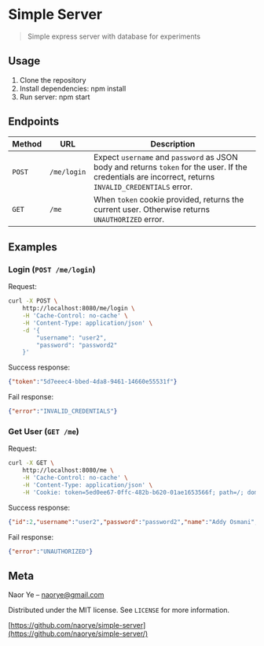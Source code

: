 # Simple Server
> Simple express server with database for experiments

## Usage
1. Clone the repository
2. Install dependencies: npm install
3. Run server: npm start

## Endpoints
| Method   | URL                                      | Description                              |
| -------- | ---------- | ---------------------------------------- |
| `POST`   | `/me/login`| Expect `username` and `password` as JSON body and returns `token` for the user. If the credentials are incorrect, returns `INVALID_CREDENTIALS` error.|
| `GET`    | `/me`      | When `token` cookie provided, returns the current user. Otherwise returns `UNAUTHORIZED` error.   |

## Examples
### Login (`POST /me/login`)
Request:
```bash
curl -X POST \
    http://localhost:8080/me/login \
    -H 'Cache-Control: no-cache' \
    -H 'Content-Type: application/json' \
    -d '{
        "username": "user2",
        "password": "password2"
    }'
```
Success response:
```json
{"token":"5d7eeec4-bbed-4da8-9461-14660e55531f"}
```
Fail response:
```json
{"error":"INVALID_CREDENTIALS"}
```

### Get User (`GET /me`)
Request:
```bash
curl -X GET \
    http://localhost:8080/me \
    -H 'Cache-Control: no-cache' \
    -H 'Content-Type: application/json' \
    -H 'Cookie: token=5ed0ee67-0ffc-482b-b620-01ae1653566f; path=/; domain=localhost; Expires=Tue, 19 Jan 2038 03:14:07 GMT;'
```
Success response:
```json
{"id":2,"username":"user2","password":"password2","name":"Addy Osmani","token":"5ed0ee67-0ffc-482b-b620-01ae1653566f"}
```
Fail response:
```json
{"error":"UNAUTHORIZED"}
```

## Meta

Naor Ye – naorye@gmail.com

Distributed under the MIT license. See ``LICENSE`` for more information.

[https://github.com/naorye/simple-server](https://github.com/naorye/simple-server/)